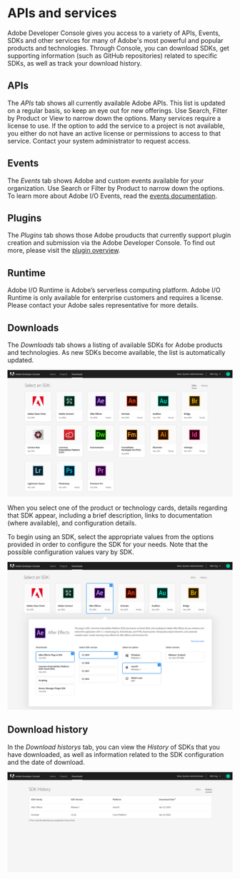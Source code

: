 # APIs and services

Adobe Developer Console gives you access to a variety of APIs, Events, SDKs and other services for many of Adobe's most powerful and popular products and technologies. Through Console, you can download SDKs, get supporting information (such as GitHub repositories) related to specific SDKs, as well as track your download history. 

## APIs

The *APIs* tab shows all currently available Adobe APIs. This list is updated on a regular basis, so keep an eye out for new offerings. Use Search, Filter by Product or View to narrow down the options. Many services require a license to use. If the option to add the service to a project is not available, you either do not have an active license or permissions to access to that service. Contact your system administrator to request access.

## Events

The *Events* tab shows Adobe and custom events available for your organization. Use  Search or Filter by Product to narrow down the options. To learn more about Adobe I/O Events, read the [events documentation](https://www.adobe.com/go/devs_events).

## Plugins

The *Plugins* tab shows those Adobe prouducts that currently support plugin creation and submission via the Adobe Developer Console. To find out more, please visit the [plugin overview](plugin-project.md).

## Runtime

Adobe I/O Runtime is Adobe’s serverless computing platform. Adobe I/O Runtime is only available for enterprise customers and requires a license. Please contact your Adobe sales representative for more details. 

## Downloads

The *Downloads* tab shows a listing of available SDKs for Adobe products and technologies. As new SDKs become available, the list is automatically updated.

![Downloads](images/downloads.png)

When you select one of the product or technology cards, details regarding that SDK appear, including a brief description, links to documentation (where available), and configuration details.

To begin using an SDK, select the appropriate values from the options provided in order to configure the SDK for your needs. Note that the possible configuration values vary by SDK.

![Selecting an SDK](images/download-details.png)


## Download history

In the *Download historys* tab, you can view the *History* of SDKs that you have downloaded, as well as information related to the SDK configuration and the date of download.

![](images/download-sdk-history.png)
